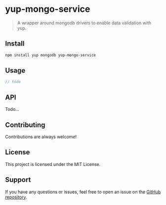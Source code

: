 # yup-mongo-service

> A wrapper around mongodb drivers to enable data validation with yup.

## Install

```sh
npm install yup mongodb yup-mongo-service
```

## Usage

```ts
// todo
```

## API

Todo...

## Contributing

Contributions are always welcome!

## License

This project is licensed under the MIT License.

## Support

If you have any questions or issues, feel free to open an issue on the [GitHub repository](https://github.com/jackrobertscott/yup-mongo-service).